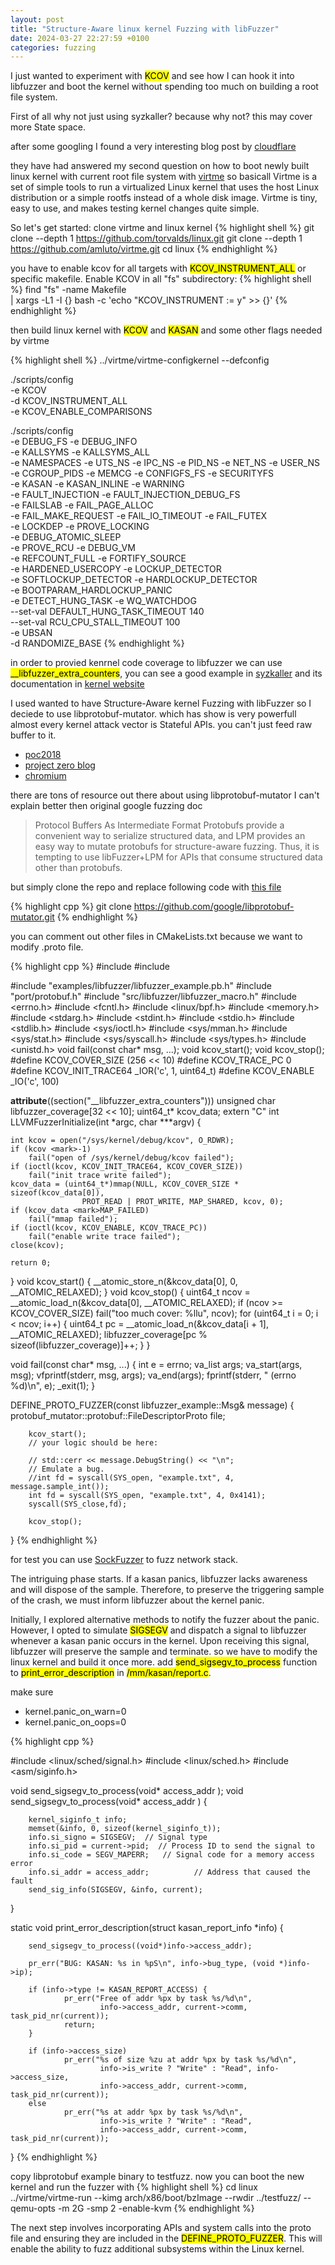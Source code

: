 ```yaml
---
layout: post
title: "Structure-Aware linux kernel Fuzzing with libFuzzer"
date: 2024-03-27 22:27:59 +0100
categories: fuzzing
---
```


I just wanted to experiment with <mark>KCOV</mark> and see how I can hook it into libfuzzer and boot the kernel without spending too much on building a root file system.

First of all why not just using syzkaller? because why not? this may cover more State space.

after some googling I found a very interesting blog post by [cloudflare](https://blog.cloudflare.com/a-gentle-introduction-to-linux-kernel-fuzzing/ )

they have had answered my second question on how to boot newly built linux kernel with current root file system with 
[virtme](https://github.com/amluto/virtme)
so basicall Virtme is a set of simple tools to run a virtualized Linux kernel that uses the host Linux distribution or a simple rootfs instead of a whole disk image.
Virtme is tiny, easy to use, and makes testing kernel changes quite simple.

So let's get started:
clone virtme and linux kernel 
{% highlight shell %}
git clone --depth 1 https://github.com/torvalds/linux.git
git clone --depth 1 https://github.com/amluto/virtme.git
cd linux
{% endhighlight %}


you have to enable kcov for all targets with <mark>KCOV_INSTRUMENT_ALL</mark> or specific makefile.
Enable KCOV in all "fs" subdirectory:
{% highlight shell %}
find "fs" -name Makefile \
    | xargs -L1 -I {} bash -c 'echo "KCOV_INSTRUMENT := y" >> {}'
{% endhighlight %}

then build linux kernel with <mark>KCOV</mark> and <mark>KASAN</mark> and some other flags needed by virtme

{% highlight shell %}
../virtme/virtme-configkernel  --defconfig
 
 ./scripts/config \
    -e KCOV \
    -d KCOV_INSTRUMENT_ALL \
    -e KCOV_ENABLE_COMPARISONS
   
   
./scripts/config \
    -e DEBUG_FS -e DEBUG_INFO \
    -e KALLSYMS -e KALLSYMS_ALL \
    -e NAMESPACES -e UTS_NS -e IPC_NS -e PID_NS -e NET_NS -e USER_NS \
    -e CGROUP_PIDS -e MEMCG -e CONFIGFS_FS -e SECURITYFS \
    -e KASAN -e KASAN_INLINE -e WARNING \
    -e FAULT_INJECTION -e FAULT_INJECTION_DEBUG_FS \
    -e FAILSLAB -e FAIL_PAGE_ALLOC \
    -e FAIL_MAKE_REQUEST -e FAIL_IO_TIMEOUT -e FAIL_FUTEX \
    -e LOCKDEP -e PROVE_LOCKING \
    -e DEBUG_ATOMIC_SLEEP \
    -e PROVE_RCU -e DEBUG_VM \
    -e REFCOUNT_FULL -e FORTIFY_SOURCE \
    -e HARDENED_USERCOPY -e LOCKUP_DETECTOR \
    -e SOFTLOCKUP_DETECTOR -e HARDLOCKUP_DETECTOR \
    -e BOOTPARAM_HARDLOCKUP_PANIC \
    -e DETECT_HUNG_TASK -e WQ_WATCHDOG \
    --set-val DEFAULT_HUNG_TASK_TIMEOUT 140 \
    --set-val RCU_CPU_STALL_TIMEOUT 100 \
    -e UBSAN \
    -d RANDOMIZE_BASE
{% endhighlight %}
    

in order to provied kenrnel code coverage to libfuzzer we can use <mark>__libfuzzer_extra_counters</mark>, you can see a good example  in [syzkaller](https://github.com/google/syzkaller/blob/master/tools/kcovfuzzer/kcovfuzzer.c)
and its documentation in [kernel website](https://docs.kernel.org/dev-tools/kcov.html)


I used wanted to have Structure-Aware kernel Fuzzing with libFuzzer so I deciede to use libprotobuf-mutator.
which has show is very powerfull 
almost every kernel attack vector is Stateful APIs. you can't just feed raw buffer to it. 

* [poc2018](https://powerofcommunity.net/poc2018/ned.pdf)
* [project zero blog](https://googleprojectzero.blogspot.com/2019/12/sockpuppet-walkthrough-of-kernel.html)
* [chromium](https://chromium.googlesource.com/chromium/src/+/main/testing/libfuzzer/libprotobuf-mutator.md)

there are tons of resource out there about using libprotobuf-mutator
I can't explain better then original google fuzzing doc

> Protocol Buffers As Intermediate Format
Protobufs provide a convenient way to serialize structured data, and LPM provides an easy way to mutate protobufs for structure-aware fuzzing. Thus, it is tempting to use libFuzzer+LPM for APIs that consume structured data other than protobufs.

but simply clone the repo and replace following code with [this file](https://github.com/google/libprotobuf-mutator/blob/master/examples/libfuzzer/libfuzzer_bin_example.cc)

{% highlight cpp %}
git clone https://github.com/google/libprotobuf-mutator.git
{% endhighlight %}

you can comment out other files in CMakeLists.txt because we want to modify .proto file.

{% highlight cpp %}
#include <cmath>
#include <iostream>

#include "examples/libfuzzer/libfuzzer_example.pb.h"
#include "port/protobuf.h"
#include "src/libfuzzer/libfuzzer_macro.h"
#include <errno.h>
#include <fcntl.h>
#include <linux/bpf.h>
#include <memory.h>
#include <stdarg.h>
#include <stdint.h>
#include <stdio.h>
#include <stdlib.h>
#include <sys/ioctl.h>
#include <sys/mman.h>
#include <sys/stat.h>
#include <sys/syscall.h>
#include <sys/types.h>
#include <unistd.h>
void fail(const char* msg, ...);
void kcov_start();
void kcov_stop();
#define KCOV_COVER_SIZE (256 << 10)
#define KCOV_TRACE_PC 0
#define KCOV_INIT_TRACE64 _IOR('c', 1, uint64_t)
#define KCOV_ENABLE _IO('c', 100)

__attribute__((section("__libfuzzer_extra_counters"))) unsigned char libfuzzer_coverage[32 << 10];
uint64_t* kcov_data;
extern "C" int LLVMFuzzerInitialize(int *argc, char ***argv) {
	
	int kcov = open("/sys/kernel/debug/kcov", O_RDWR);
	if (kcov <mark>-1)
		fail("open of /sys/kernel/debug/kcov failed");
	if (ioctl(kcov, KCOV_INIT_TRACE64, KCOV_COVER_SIZE))
		fail("init trace write failed");
	kcov_data = (uint64_t*)mmap(NULL, KCOV_COVER_SIZE * sizeof(kcov_data[0]),
				    PROT_READ | PROT_WRITE, MAP_SHARED, kcov, 0);
	if (kcov_data <mark>MAP_FAILED)
		fail("mmap failed");
	if (ioctl(kcov, KCOV_ENABLE, KCOV_TRACE_PC))
		fail("enable write trace failed");
	close(kcov);

 	return 0;
}
void kcov_start()
{
	__atomic_store_n(&kcov_data[0], 0, __ATOMIC_RELAXED);
}
void kcov_stop()
{
	uint64_t ncov = __atomic_load_n(&kcov_data[0], __ATOMIC_RELAXED);
	if (ncov >= KCOV_COVER_SIZE)
		fail("too much cover: %llu", ncov);
	for (uint64_t i = 0; i < ncov; i++) {
		uint64_t pc = __atomic_load_n(&kcov_data[i + 1], __ATOMIC_RELAXED);
		libfuzzer_coverage[pc % sizeof(libfuzzer_coverage)]++;
	}
}

void fail(const char* msg, ...)
{
	int e = errno;
	va_list args;
	va_start(args, msg);
	vfprintf(stderr, msg, args);
	va_end(args);
	fprintf(stderr, " (errno %d)\n", e);
	_exit(1);
}

DEFINE_PROTO_FUZZER(const libfuzzer_example::Msg& message) {
protobuf_mutator::protobuf::FileDescriptorProto file;

        kcov_start();
        // your logic should be here:

        // std::cerr << message.DebugString() << "\n";	
        // Emulate a bug.
        //int fd = syscall(SYS_open, "example.txt", 4, message.sample_int());
        int fd = syscall(SYS_open, "example.txt", 4, 0x4141);
        syscall(SYS_close,fd);

        kcov_stop();
}
{% endhighlight %}

for test you can use [SockFuzzer](https://github.com/googleprojectzero/SockFuzzer/tree/main) to fuzz network stack. 

The intriguing phase starts. If a kasan panics, libfuzzer lacks awareness and will dispose of the sample. Therefore, to preserve the triggering sample of the crash, we must inform libfuzzer about the kernel panic.

Initially, I explored alternative methods to notify the fuzzer about the panic. However, I opted to simulate <mark>SIGSEGV</mark> and dispatch a signal to libfuzzer whenever a kasan panic occurs in the kernel. Upon receiving this signal, libfuzzer will preserve the sample and terminate.
so we have to modify the linux kernel and build it once more.
add <mark>send_sigsegv_to_process</mark> function to <mark>print_error_description</mark> in <mark>/mm/kasan/report.c</mark>.

make sure 
* kernel.panic_on_warn=0
* kernel.panic_on_oops=0

{% highlight cpp %}

#include <linux/sched/signal.h>
#include <linux/sched.h>
#include <asm/siginfo.h>

void send_sigsegv_to_process(void*  access_addr );
void send_sigsegv_to_process(void*  access_addr ) {

        kernel_siginfo_t info;
        memset(&info, 0, sizeof(kernel_siginfo_t));
        info.si_signo = SIGSEGV;  // Signal type
        info.si_pid = current->pid;  // Process ID to send the signal to
        info.si_code = SEGV_MAPERR;   // Signal code for a memory access error
        info.si_addr = access_addr;          // Address that caused the fault
        send_sig_info(SIGSEGV, &info, current);
}

static void print_error_description(struct kasan_report_info *info)
{

        send_sigsegv_to_process((void*)info->access_addr);

        pr_err("BUG: KASAN: %s in %pS\n", info->bug_type, (void *)info->ip);

        if (info->type != KASAN_REPORT_ACCESS) {
                pr_err("Free of addr %px by task %s/%d\n",
                        info->access_addr, current->comm, task_pid_nr(current));
                return;
        }

        if (info->access_size)
                pr_err("%s of size %zu at addr %px by task %s/%d\n",
                        info->is_write ? "Write" : "Read", info->access_size,
                        info->access_addr, current->comm, task_pid_nr(current));
        else
                pr_err("%s at addr %px by task %s/%d\n",
                        info->is_write ? "Write" : "Read",
                        info->access_addr, current->comm, task_pid_nr(current));
}
{% endhighlight %}

copy libprotobuf example binary to testfuzz. now you can boot the new kernel and run the fuzzer with
{% highlight shell %}
cd linux
 ../virtme/virtme-run --kimg arch/x86/boot/bzImage --rwdir ../testfuzz/ --qemu-opts  -m 2G -smp 2 -enable-kvm
{% endhighlight %}

The next step involves incorporating APIs and system calls into the proto file and ensuring they are included in the <mark>DEFINE_PROTO_FUZZER</mark>. This will enable the ability to fuzz additional subsystems within the Linux kernel.


[jekyll-docs]: https://jekyllrb.com/docs/home
[jekyll-gh]:   https://github.com/jekyll/jekyll
[jekyll-talk]: https://talk.jekyllrb.com/




